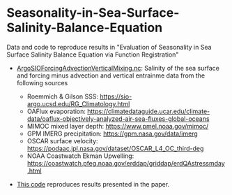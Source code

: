 # Seasonality-in-Sea-Surface-Salinity-Balance-Equation
Data and code to reproduce results in "Evaluation of Seasonality in Sea Surface Salinity Balance Equation via Function Registration"

- [ArgoSIOForcingAdvectionVerticalMixing.nc]('ArgoSIOForcingAdvectionVerticalMixing.nc'): Salinity of the sea surface and forcing minus advection and vertical entrainme data from the following sources
    - Roemmich & Gilson SSS: https://sio-argo.ucsd.edu/RG_Climatology.html
    - OAFlux evaporation: https://climatedataguide.ucar.edu/climate-data/oaflux-objectively-analyzed-air-sea-fluxes-global-oceans
    - MIMOC mixed layer depth: https://www.pmel.noaa.gov/mimoc/
    - GPM IMERG precipitation: https://gpm.nasa.gov/data/imerg
    - OSCAR surface velocity: https://podaac.jpl.nasa.gov/dataset/OSCAR_L4_OC_third-deg
    - NOAA Coastwatch Ekman Upwelling: https://coastwatch.pfeg.noaa.gov/erddap/griddap/erdQAstressmday.html

- [This code]('SSS_FMAV_registration') reproduces results presented in the paper.
